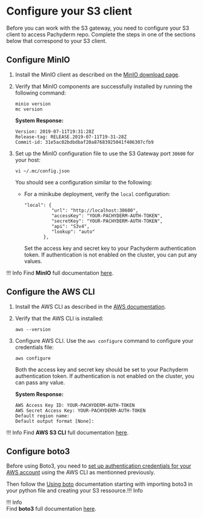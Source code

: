 # Configure your S3 client

Before you can work with the S3 gateway, you need to configure your S3 client
to access Pachyderm repo. Complete the steps in one of the sections below that
correspond to your S3 client.

## Configure MinIO
1. Install the MinIO client as
described on the [MinIO download page](https://min.io/download#/macos).

1. Verify that MinIO components are successfully installed by running
the following command:

   ```shell
   minio version
   mc version
   ```

   **System Response:**

   ```
   Version: 2019-07-11T19:31:28Z
   Release-tag: RELEASE.2019-07-11T19-31-28Z
   Commit-id: 31e5ac02bdbdbaf20a87683925041f406307cfb9
   ```

1. Set up the MinIO configuration file to use the S3 Gateway port `30600` for your host:

   ```shell
   vi ~/.mc/config.json
   ```

   You should see a configuration similar to the following:

   * For a minikube deployment, verify the
   `local` configuration:

     ```
     "local": {
               "url": "http://localhost:30600",
               "accessKey": "YOUR-PACHYDERM-AUTH-TOKEN",
               "secretKey": "YOUR-PACHYDERM-AUTH-TOKEN",
               "api": "S3v4",
               "lookup": "auto"
            },
     ```

     Set the access key and secret key to your
     Pachyderm authentication token. If authentication is not enabled
     on the cluster, you can put any values.

!!! Info
   Find **MinIO** full documentation [here](https://docs.min.io/docs/minio-client-complete-guide).

## Configure the AWS CLI
1. Install the AWS CLI as described
in the [AWS documentation](https://docs.aws.amazon.com/cli/latest/userguide/cli-chap-install.html).

1. Verify that the AWS CLI is installed:

   ```shell
   aws --version
   ```

1. Configure AWS CLI. Use the `aws configure` command to configure your credentials file:
   ```shell
   aws configure
   ```
   Both the access key and secret key should be set to your
   Pachyderm authentication token. If authentication is not enabled
   on the cluster, you can pass any value. 

   **System Response:**

   ```
   AWS Access Key ID: YOUR-PACHYDERM-AUTH-TOKEN
   AWS Secret Access Key: YOUR-PACHYDERM-AUTH-TOKEN
   Default region name:
   Default output format [None]:
   ```

!!! Info
   Find **AWS S3 CLI** full documentation [here](https://docs.aws.amazon.com/cli/latest/userguide/cli-services-s3-commands.html).
 
## Configure boto3
Before using Boto3, you need to [set up authentication credentials for your AWS account](#configure-the-AWS-CLI) using the AWS CLI as mentionned previously.

Then follow the [Using boto](https://boto3.amazonaws.com/v1/documentation/api/latest/guide/quickstart.html#using-boto3) documentation starting with importing boto3 in your python file and creating your S3 ressource.!!! Info
   
!!! Info   
   Find **boto3** full documentation [here](https://boto3.amazonaws.com/v1/documentation/api/latest/index.html).
